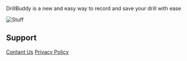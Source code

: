 DrillBuddy is a new and easy way to record and save your drill with ease

![Stuff](https://github.com/RomanTheBaby/DrillBuddyPage/assets/16260191/3476d0df-9465-435f-b966-b909d7f32e35)

## Support

[Contant Us](mailto:appsofrom@gmail.com)
[Privacy Policy](https://firebase.google.com/support/privacy)
